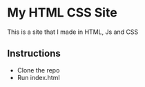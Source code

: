 # My HTML CSS Site
This is a site that I made in HTML, Js and CSS

## Instructions
- Clone the repo
- Run index.html


